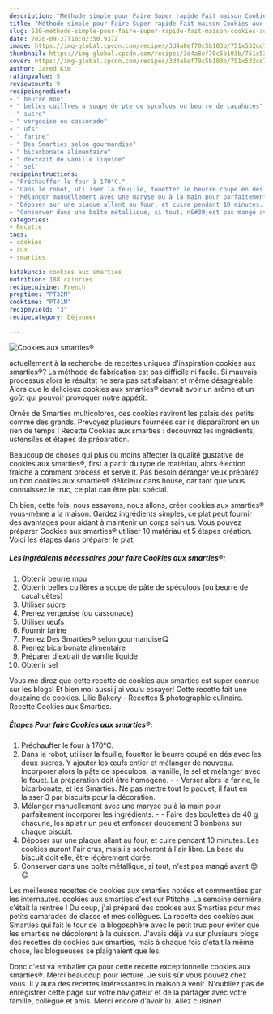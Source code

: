 ```yaml
---
description: "Méthode simple pour Faire Super rapide Fait maison Cookies aux smarties®"
title: "Méthode simple pour Faire Super rapide Fait maison Cookies aux smarties®"
slug: 520-methode-simple-pour-faire-super-rapide-fait-maison-cookies-aux-smarties
date: 2020-09-27T16:02:50.937Z
image: https://img-global.cpcdn.com/recipes/3d4a8ef70c5b103b/751x532cq70/cookies-aux-smarties-photo-principale-de-la-recette.jpg
thumbnail: https://img-global.cpcdn.com/recipes/3d4a8ef70c5b103b/751x532cq70/cookies-aux-smarties-photo-principale-de-la-recette.jpg
cover: https://img-global.cpcdn.com/recipes/3d4a8ef70c5b103b/751x532cq70/cookies-aux-smarties-photo-principale-de-la-recette.jpg
author: Jared Kim
ratingvalue: 5
reviewcount: 9
recipeingredient:
- " beurre mou"
- " belles cuillres a soupe de pte de spculoos ou beurre de cacahutes"
- " sucre"
- " vergeoise ou cassonade"
- " ufs"
- " farine"
- " Des Smarties selon gourmandise"
- " bicarbonate alimentaire"
- " dextrait de vanille liquide"
- " sel"
recipeinstructions:
- "Préchauffer le four à 170°C."
- "Dans le robot, utiliser la feuille, fouetter le beurre coupé en dés avec les deux sucres. Y ajouter les œufs entier et mélanger de nouveau. Incorporer alors la pâte de spéculoos, la vanille, le sel et mélanger avec le fouet. La préparation doit être homogène.  Verser alors la farine, le bicarbonate, et les Smarties. Ne pas mettre tout le paquet, il faut en laisser 3 par biscuits pour la décoration."
- "Mélanger manuellement avec une maryse ou à la main pour parfaitement incorporer les ingrédients.  Faire des boulettes de 40 g chacune, les aplatir un peu et enfoncer doucement 3 bonbons sur chaque biscuit."
- "Déposer sur une plaque allant au four, et cuire pendant 10 minutes. Les cookies auront l&#39;air crus, mais ils sécheront à l&#39;air libre. La base du biscuit doit elle, être légèrement dorée."
- "Conserver dans une boîte métallique, si tout, n&#39;est pas mangé avant 😊😊"
categories:
- Recette
tags:
- cookies
- aux
- smarties

katakunci: cookies aux smarties 
nutrition: 188 calories
recipecuisine: French
preptime: "PT32M"
cooktime: "PT41M"
recipeyield: "3"
recipecategory: Déjeuner

---
```



![Cookies aux smarties®](https://img-global.cpcdn.com/recipes/3d4a8ef70c5b103b/751x532cq70/cookies-aux-smarties-photo-principale-de-la-recette.jpg)

actuellement à la recherche de recettes uniques d'inspiration cookies aux smarties®? La méthode de fabrication est pas difficile ni facile. Si mauvais processus alors le résultat ne sera pas satisfaisant et même désagréable. Alors que le délicieux cookies aux smarties® devrait avoir un arôme et un goût qui pouvoir provoquer notre appétit.

Ornés de Smarties multicolores, ces cookies raviront les palais des petits comme des grands. Prévoyez plusieurs fournées car ils disparaîtront en un rien de temps ! Recette Cookies aux smarties : découvrez les ingrédients, ustensiles et étapes de préparation.

Beaucoup de choses qui plus ou moins affecter la qualité gustative de cookies aux smarties®, first à partir du type de matériau, alors élection fraîche à comment process et serve it. Pas besoin déranger veux préparez un bon cookies aux smarties® délicieux dans house, car tant que vous connaissez le truc, ce plat can être plat spécial.


Eh bien, cette fois, nous essayons, nous allons, créer cookies aux smarties® vous-même à la maison. Gardez ingrédients simples, ce plat peut fournir des avantages pour aidant à maintenir un corps sain us. Vous pouvez préparer Cookies aux smarties® utiliser 10 matériau et 5 étapes création. Voici les étapes dans préparer le plat.

<!--inarticleads1-->

##### Les ingrédients nécessaires pour faire Cookies aux smarties®:

1. Obtenir  beurre mou
1. Obtenir  belles cuillères a soupe de pâte de spéculoos (ou beurre de cacahuètes)
1. Utiliser  sucre
1. Prenez  vergeoise (ou cassonade)
1. Utiliser  œufs
1. Fournir  farine
1. Prenez  Des Smarties® selon gourmandise😋
1. Prenez  bicarbonate alimentaire
1. Préparer  d&#39;extrait de vanille liquide
1. Obtenir  sel


Vous me direz que cette recette de cookies aux smarties est super connue sur les blogs! Et bien moi aussi j&#39;ai voulu essayer! Cette recette fait une douzaine de cookies. Lilie Bakery - Recettes &amp; photographie culinaire. · Recette Cookies aux Smarties. 

<!--inarticleads2-->

##### Étapes Pour faire Cookies aux smarties®:

1. Préchauffer le four à 170°C.
1. Dans le robot, utiliser la feuille, fouetter le beurre coupé en dés avec les deux sucres. Y ajouter les œufs entier et mélanger de nouveau. Incorporer alors la pâte de spéculoos, la vanille, le sel et mélanger avec le fouet. La préparation doit être homogène. -  - Verser alors la farine, le bicarbonate, et les Smarties. Ne pas mettre tout le paquet, il faut en laisser 3 par biscuits pour la décoration.
1. Mélanger manuellement avec une maryse ou à la main pour parfaitement incorporer les ingrédients. -  - Faire des boulettes de 40 g chacune, les aplatir un peu et enfoncer doucement 3 bonbons sur chaque biscuit.
1. Déposer sur une plaque allant au four, et cuire pendant 10 minutes. Les cookies auront l&#39;air crus, mais ils sécheront à l&#39;air libre. La base du biscuit doit elle, être légèrement dorée.
1. Conserver dans une boîte métallique, si tout, n&#39;est pas mangé avant 😊😊


Les meilleures recettes de cookies aux smarties notées et commentées par les internautes. cookies aux smarties c&#39;est sur Ptitche. La semaine dernière, c&#39;était la rentrée ! Du coup, j&#39;ai préparé des cookies aux Smarties pour mes petits camarades de classe et mes collègues. La recette des cookies aux Smarties qui fait le tour de la blogosphère avec le petit truc pour éviter que les smarties ne décolorent à la cuisson. J&#39;avais déjà vu sur plusieurs blogs des recettes de cookies aux smarties, mais à chaque fois c&#39;était la même chose, les blogueuses se plaignaient que les. 


Donc c'est va emballer ça pour cette recette exceptionnelle cookies aux smarties®. Merci beaucoup pour lecture. Je suis sûr vous pouvez chez vous. Il y aura des recettes  intéressantes in maison à venir. N'oubliez pas de enregistrer cette page sur votre navigateur et de la partager avec votre famille, collègue et amis. Merci encore d'avoir lu. Allez cuisiner!
